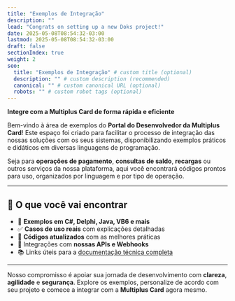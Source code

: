 ```yaml
---
title: "Exemplos de Integração"
description: ""
lead: "Congrats on setting up a new Doks project!"
date: 2025-05-08T08:54:32-03:00
lastmod: 2025-05-08T08:54:32-03:00
draft: false
sectionIndex: true
weight: 2
seo:
  title: "Exemplos de Integração" # custom title (optional)
  description: "" # custom description (recommended)
  canonical: "" # custom canonical URL (optional)
  robots: "" # custom robot tags (optional)
---
```


**Integre com a Multiplus Card de forma rápida e eficiente**

Bem-vindo à área de exemplos do **Portal do Desenvolvedor da Multiplus Card**!
Este espaço foi criado para facilitar o processo de integração das nossas soluções com os seus sistemas, disponibilizando exemplos práticos e didáticos em diversas linguagens de programação.

Seja para **operações de pagamento**, **consultas de saldo**, **recargas** ou outros serviços da nossa plataforma, aqui você encontrará códigos prontos para uso, organizados por linguagem e por tipo de operação.

---

## 🚀 O que você vai encontrar

- 📌 **Exemplos em C#, Delphi, Java, VB6 e mais**
- ✅ **Casos de uso reais** com explicações detalhadas
- 🔄 **Códigos atualizados** com as melhores práticas
- 📡 Integrações com **nossas APIs e Webhooks**
- 📚 Links úteis para a [documentação técnica completa](/pt/documentacao/apresentacao/)

---

Nosso compromisso é apoiar sua jornada de desenvolvimento com **clareza**, **agilidade** e **segurança**.
Explore os exemplos, personalize de acordo com seu projeto e comece a integrar com a **Multiplus Card** agora mesmo.

